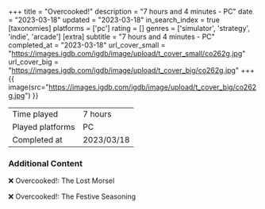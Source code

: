+++
title = "Overcooked!"
description = "7 hours and 4 minutes - PC"
date = "2023-03-18"
updated = "2023-03-18"
in_search_index = true
[taxonomies]
platforms = ['pc']
rating = []
genres = ['simulator', 'strategy', 'indie', 'arcade']
[extra]
subtitle = "7 hours and 4 minutes - PC"
completed_at = "2023-03-18"
url_cover_small = "https://images.igdb.com/igdb/image/upload/t_cover_small/co262g.jpg"
url_cover_big = "https://images.igdb.com/igdb/image/upload/t_cover_big/co262g.jpg"
+++
{{ image(src="https://images.igdb.com/igdb/image/upload/t_cover_big/co262g.jpg") }}

|              |            |
| ------------ | ---------- |
| Time played  | 7 hours |
| Played platforms    | PC |
| Completed at | 2023/03/18 |



### Additional Content


❌ Overcooked!: The Lost Morsel

❌ Overcooked!: The Festive Seasoning
